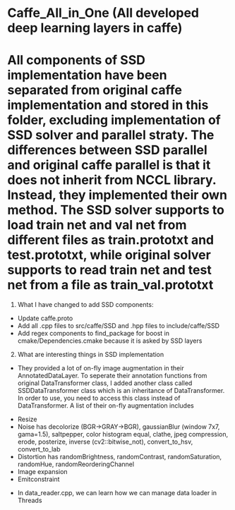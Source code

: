 # Caffe_All_in_One (All developed deep learning layers in caffe)
# All components of SSD implementation have been separated from original caffe implementation and stored in this folder, excluding implementation of SSD solver and parallel straty. The differences between SSD parallel and original caffe parallel is that it does not inherit from NCCL library. Instead, they implemented their own method. The SSD solver supports to load train net and val net from different files as train.prototxt and test.prototxt, while original solver supports to read train net and test net from a file as train_val.prototxt

1. What I have changed to add SSD components: 
- Update caffe.proto
- Add all .cpp files to src/caffe/SSD and .hpp files to include/caffe/SSD
- Add regex components to find_package for boost in cmake/Dependencies.cmake because it is asked by SSD layers

2. What are interesting things in SSD implementation
- They provided a lot of on-fly image augmentation in their AnnotatedDataLayer. To seperate their annotation functions from original DataTransformer class, I added another class called SSDDataTransformer class which is an inheritance of DataTransformer. In order to use, you need to access this class instead of DataTransformer. A list of their on-fly augmentation includes 
+ Resize  
+ Noise has decolorize (BGR->GRAY->BGR), gaussianBlur (window 7x7, gama=1.5), saltpepper, color histogram equal, clathe, jpeg compression, erode, posterize, inverse (cv2::bitwise_not), convert_to_hsv, convert_to_lab
+ Distortion has randomBrightness, randomContrast, randomSaturation, randomHue, randomReorderingChannel 
+ Image expansion
+ Emitconstraint
- In data_reader.cpp, we can learn how we can manage data loader in Threads

